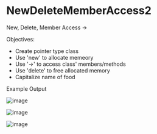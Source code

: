 # NewDeleteMemberAccess2
New, Delete, Member Access ->

Objectives:
- Create pointer type class
- Use 'new' to allocate memeory
- Use '->' to access class' members/methods
- Use 'delete' to free allocated memory
- Capitalize name of food

Example Output

![image](https://user-images.githubusercontent.com/97081479/188109677-ce4bb1e0-7b71-48c1-9939-c11451f05ebd.png)

![image](https://user-images.githubusercontent.com/97081479/188109931-a6c84a04-59d8-49a3-b3d3-189693453831.png)

![image](https://user-images.githubusercontent.com/97081479/188109990-a937a83c-7969-4709-a750-a2dc6506245b.png)

